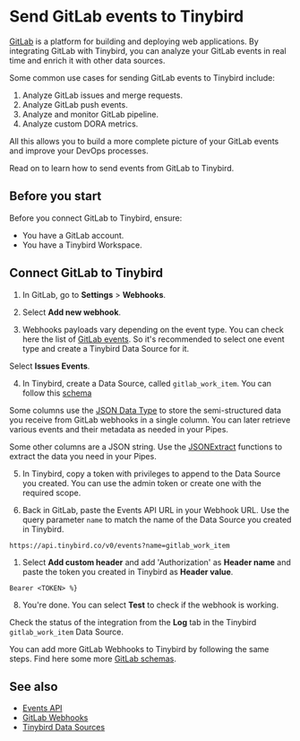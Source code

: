 # Send GitLab events to Tinybird
[GitLab](https://gitlab.com) is a platform for building and deploying web applications. By integrating GitLab with Tinybird, you can analyze your GitLab events in real time and enrich it with other data sources.

Some common use cases for sending GitLab events to Tinybird include:

1. Analyze GitLab issues and merge requests.
2. Analyze GitLab push events.
3. Analyze and monitor GitLab pipeline.
4. Analyze custom DORA metrics.

All this allows you to build a more complete picture of your GitLab events and improve your DevOps processes.

Read on to learn how to send events from GitLab to Tinybird.

## Before you start

Before you connect GitLab to Tinybird, ensure:

* You have a GitLab account.
* You have a Tinybird Workspace.

## Connect GitLab to Tinybird

1. In GitLab, go to **Settings** > **Webhooks**.
   
2. Select **Add new webhook**.

3. Webhooks payloads vary depending on the event type. You can check here the list of [GitLab events](https://docs.gitlab.com/ee/user/project/integrations/webhook_events.html). So it's recommended to select one event type and create a Tinybird Data Source for it.

Select **Issues Events**.

4. In Tinybird, create a Data Source, called `gitlab_work_item`. You can follow this [schema](https://github.com/tinybirdco/tinynest/blob/main/tinybird/datasources/gitlab_work_item.datasource)

Some columns use the [JSON Data Type](/sql-reference/data-types/json) to store the semi-structured data you receive from GitLab webhooks in a single column. You can later retrieve various events and their metadata as needed in your Pipes.

Some other columns are a JSON string. Use the [JSONExtract](/sql-reference/functions/json-functions) functions to extract the data you need in your Pipes.

5. In Tinybird, copy a token with privileges to append to the Data Source you created. You can use the admin token or create one with the required scope.

6. Back in GitLab, paste the Events API URL in your Webhook URL. Use the query parameter `name` to match the name of the Data Source you created in Tinybird.

```
https://api.tinybird.co/v0/events?name=gitlab_work_item
```

1. Select **Add custom header** and add 'Authorization' as **Header name** and paste the token you created in Tinybird as **Header value**.

```
Bearer <TOKEN> %}
```

8. You're done. You can select **Test** to check if the webhook is working.

Check the status of the integration from the **Log** tab in the Tinybird `gitlab_work_item` Data Source. 

You can add more GitLab Webhooks to Tinybird by following the same steps. Find here some more [GitLab schemas](https://github.com/tinybirdco/tinynest/blob/main/tinybird/datasources/).
    
## See also

* [Events API](https://tinybird.co/docs/get-data-in/ingest-apis/events-api)
* [GitLab Webhooks](https://docs.gitlab.com/ee/user/project/integrations/webhook_events.html)
* [Tinybird Data Sources](https://github.com/tinybirdco/tinynest/blob/main/tinybird/datasources/)
